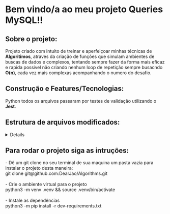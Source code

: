 <h1><strong>Bem vindo/a ao meu projeto Queries MySQL!!</strong></h1>

<h2><strong><summary>Sobre o projeto:</summary></strong></h2>
  Projeto criado com intuito de treinar e aperfeiçoar minhas técnicas de <strong>Algoritimos</strong>, atraves da criação de funções que simulam ambientes de buscas de dados e complexos, tentando sempre fazer da forma mais eficaz e rapida possivel não criando nenhum loop de repetição sempre busacndo <strong>O(n)</strong>, cada vez mais complexas acompanhando o numero do desafio.

<h2><strong><summary>Construção e Features/Tecnologias:</summary></strong></h2
      Projeto escrito inteiramente com <strong>Python</strong> todos os arquivos passaram por testes de validação utilizando o <strong>Jest</strong>.

<h2><summary><strong>Estrutura de arquivos modificados:</strong></summary></h2>
<details>
    🔸 challenges(raiz)</br>
        │   ├──🔹 challenge_anagrams.py</br>
        │   ├──🔹 challenge_encrypt_message.py</br>
        │   ├──🔹 challenge_find_the_duplicate.py</br>
        │   ├──🔹 challenge_palindromes_iterative.py</br>
        │   ├──🔹 challenge_palindromes_recursive.py</br>
        │   └──🔹 challenge_study_schedule.py</br>
        └──🔸 tests</br>
        │     └──🔸 encrypt</br>
        │     │     └──🔹 test_encrypt.py</br>
  .Legenda:</br>
      🔸 Diretorios</br>
      🔹 Arquivos</br>
</details>

<h2><strong><summary>Para rodar o projeto siga as intruções:</summary></strong></h2>
      - Dê um git clone no seu terminal de sua maquina um pasta vazia para instalar o projeto desta maneira:</br>
        git clone git@github.com:DearJao/Algorithms.git</br>
        </br>
      - Crie o ambiente virtual para o projeto</br>
        python3 -m venv .venv && source .venv/bin/activate
        </br>
        </br>
      - Instale as dependências</br>
        python3 -m pip install -r dev-requirements.txt</br>
